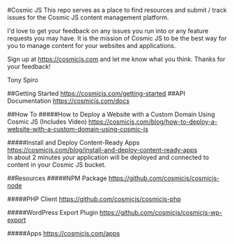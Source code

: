 #Cosmic JS
This repo serves as a place to find resources and submit / track issues for the Cosmic JS content management platform.

I'd love to get your feedback on any issues you run into or any feature requests you may have.  It is the mission of Cosmic JS to be the best way for you to manage content for your websites and applications.

Sign up at https://cosmicjs.com and let me know what you think.  Thanks for your feedback!

Tony Spiro

##Getting Started
https://cosmicjs.com/getting-started
##API Documentation
https://cosmicjs.com/docs

##How To
#####How to Deploy a Website with a Custom Domain Using Cosmic JS (Includes Video)
https://cosmicjs.com/blog/how-to-deploy-a-website-with-a-custom-domain-using-cosmic-js

#####Install and Deploy Content-Ready Apps
https://cosmicjs.com/blog/install-and-deploy-content-ready-apps<br/>
In about 2 minutes your application will be deployed and connected to content in your Cosmic JS bucket.

##Resources
#####NPM Package
https://github.com/cosmicjs/cosmicjs-node

#####PHP Client
https://github.com/cosmicjs/cosmicjs-php

#####WordPress Export Plugin
https://github.com/cosmicjs/cosmicjs-wp-export

#####Apps
https://cosmicjs.com/apps
